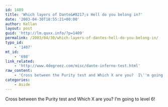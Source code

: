 ```yaml
---
id: 1409
title: 'Which layers of Dante&#8217;s Hell do you belong in?'
date: '2003-04-30T18:55:21+00:00'
author: Kellan
layout: post
guid: 'http://lm.quxx.info/?p=1409'
permalink: /2003/04/30/which-layers-of-dantes-hell-do-you-belong-in/
typo_id:
    - '1407'
mt_id:
    - '698'
link_related:
    - 'http://www.4degreez.com/misc/dante-inferno-test.html'
raw_content:
    - 'Cross between the Purity test and Which X are you?  I\''m going to level 6!'
categories:
    - Aside
---
```


Cross between the Purity test and Which X are you? I’m going to level 6!